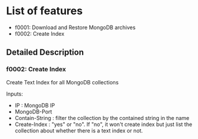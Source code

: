 # List of features

* f0001: Download and Restore MongoDB archives 
* f0002: Create Index

## Detailed Description
### f0002: Create Index
Create Text Index for all MongoDB collections

Inputs:
* IP : MongoDB IP
* MongoDB-Port
* Contain-String : filter the collection by the contained string in the name
* Create-Index : "yes" or "no". If "no", it won't create index but just list the collection about whether there is a text index or not.
